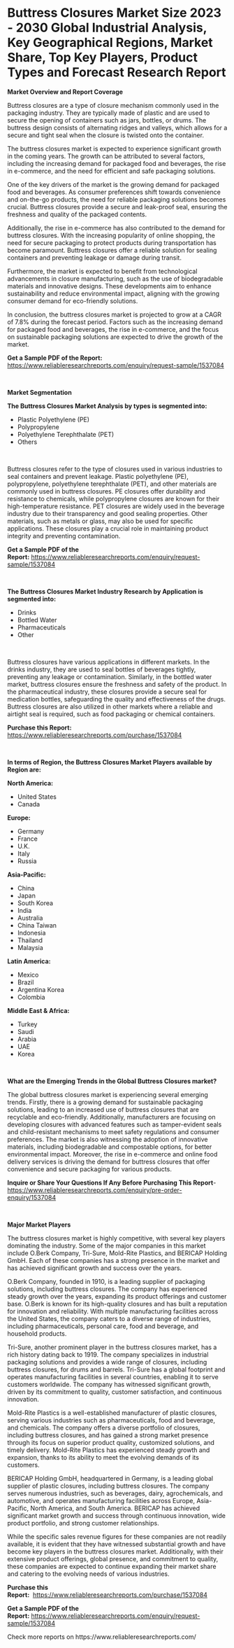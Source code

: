 <p><h1>Buttress Closures Market Size 2023 - 2030 Global Industrial Analysis, Key Geographical Regions, Market Share, Top Key Players, Product Types and Forecast Research Report</h1></p><p><strong>Market Overview and Report Coverage</strong></p>
<p><p>Buttress closures are a type of closure mechanism commonly used in the packaging industry. They are typically made of plastic and are used to secure the opening of containers such as jars, bottles, or drums. The buttress design consists of alternating ridges and valleys, which allows for a secure and tight seal when the closure is twisted onto the container.</p><p>The buttress closures market is expected to experience significant growth in the coming years. The growth can be attributed to several factors, including the increasing demand for packaged food and beverages, the rise in e-commerce, and the need for efficient and safe packaging solutions.</p><p>One of the key drivers of the market is the growing demand for packaged food and beverages. As consumer preferences shift towards convenience and on-the-go products, the need for reliable packaging solutions becomes crucial. Buttress closures provide a secure and leak-proof seal, ensuring the freshness and quality of the packaged contents.</p><p>Additionally, the rise in e-commerce has also contributed to the demand for buttress closures. With the increasing popularity of online shopping, the need for secure packaging to protect products during transportation has become paramount. Buttress closures offer a reliable solution for sealing containers and preventing leakage or damage during transit.</p><p>Furthermore, the market is expected to benefit from technological advancements in closure manufacturing, such as the use of biodegradable materials and innovative designs. These developments aim to enhance sustainability and reduce environmental impact, aligning with the growing consumer demand for eco-friendly solutions.</p><p>In conclusion, the buttress closures market is projected to grow at a CAGR of 7.8% during the forecast period. Factors such as the increasing demand for packaged food and beverages, the rise in e-commerce, and the focus on sustainable packaging solutions are expected to drive the growth of the market.</p></p>
<p><strong>Get a Sample PDF of the Report:</strong> <a href="https://www.reliableresearchreports.com/enquiry/request-sample/1537084">https://www.reliableresearchreports.com/enquiry/request-sample/1537084</a></p>
<p>&nbsp;</p>
<p><strong>Market Segmentation</strong></p>
<p><strong>The Buttress Closures Market Analysis by types is segmented into:</strong></p>
<p><ul><li>Plastic Polyethylene (PE)</li><li>Polypropylene</li><li>Polyethylene Terephthalate (PET)</li><li>Others</li></ul></p>
<p>&nbsp;</p>
<p><p>Buttress closures refer to the type of closures used in various industries to seal containers and prevent leakage. Plastic polyethylene (PE), polypropylene, polyethylene terephthalate (PET), and other materials are commonly used in buttress closures. PE closures offer durability and resistance to chemicals, while polypropylene closures are known for their high-temperature resistance. PET closures are widely used in the beverage industry due to their transparency and good sealing properties. Other materials, such as metals or glass, may also be used for specific applications. These closures play a crucial role in maintaining product integrity and preventing contamination.</p></p>
<p><strong>Get a Sample PDF of the Report:</strong>&nbsp;<a href="https://www.reliableresearchreports.com/enquiry/request-sample/1537084">https://www.reliableresearchreports.com/enquiry/request-sample/1537084</a></p>
<p>&nbsp;</p>
<p><strong>The Buttress Closures Market Industry Research by Application is segmented into:</strong></p>
<p><ul><li>Drinks</li><li>Bottled Water</li><li>Pharmaceuticals</li><li>Other</li></ul></p>
<p>&nbsp;</p>
<p><p>Buttress closures have various applications in different markets. In the drinks industry, they are used to seal bottles of beverages tightly, preventing any leakage or contamination. Similarly, in the bottled water market, buttress closures ensure the freshness and safety of the product. In the pharmaceutical industry, these closures provide a secure seal for medication bottles, safeguarding the quality and effectiveness of the drugs. Buttress closures are also utilized in other markets where a reliable and airtight seal is required, such as food packaging or chemical containers.</p></p>
<p><strong>Purchase this Report:</strong>&nbsp; <a href="https://www.reliableresearchreports.com/purchase/1537084">https://www.reliableresearchreports.com/purchase/1537084</a></p>
<p>&nbsp;</p>
<p><strong>In terms of Region, the Buttress Closures Market Players available by Region are:</strong></p>
<p>
    <p> <strong> North America: </strong>
        <ul>
            <li>United States</li>
            <li>Canada</li>
        </ul>
        </p> 
    <p> <strong> Europe: </strong>
        <ul>
            <li>Germany</li>
            <li>France</li>
            <li>U.K.</li>
            <li>Italy</li>
            <li>Russia</li>
        </ul>
        </p> 
    <p> <strong> Asia-Pacific: </strong>
        <ul>
            <li>China</li>
            <li>Japan</li>
            <li>South Korea</li>
            <li>India</li>
            <li>Australia</li>
            <li>China Taiwan</li>
            <li>Indonesia</li>
            <li>Thailand</li>
            <li>Malaysia</li>
        </ul>
        </p> 
    <p> <strong> Latin America: </strong>
        <ul>
            <li>Mexico</li>
            <li>Brazil</li>
            <li>Argentina Korea</li>
            <li>Colombia</li>
        </ul>
        </p> 
    <p> <strong> Middle East & Africa: </strong>
        <ul>
            <li>Turkey</li>
            <li>Saudi</li>
            <li>Arabia</li>
            <li>UAE</li>
            <li>Korea</li>
        </ul>
    </p>
    </p>
<p>&nbsp;</p>
<p><strong>What are the Emerging Trends in the Global Buttress Closures market?</strong></p>
<p><p>The global buttress closures market is experiencing several emerging trends. Firstly, there is a growing demand for sustainable packaging solutions, leading to an increased use of buttress closures that are recyclable and eco-friendly. Additionally, manufacturers are focusing on developing closures with advanced features such as tamper-evident seals and child-resistant mechanisms to meet safety regulations and consumer preferences. The market is also witnessing the adoption of innovative materials, including biodegradable and compostable options, for better environmental impact. Moreover, the rise in e-commerce and online food delivery services is driving the demand for buttress closures that offer convenience and secure packaging for various products.</p></p>
<p><strong>Inquire or Share Your Questions If Any Before Purchasing This Report</strong>- <a href="https://www.reliableresearchreports.com/enquiry/pre-order-enquiry/1537084">https://www.reliableresearchreports.com/enquiry/pre-order-enquiry/1537084</a></p>
<p>&nbsp;</p>
<p><strong>Major Market Players</strong></p>
<p><p>The buttress closures market is highly competitive, with several key players dominating the industry. Some of the major companies in this market include O.Berk Company, Tri-Sure, Mold-Rite Plastics, and BERICAP Holding GmbH. Each of these companies has a strong presence in the market and has achieved significant growth and success over the years.</p><p>O.Berk Company, founded in 1910, is a leading supplier of packaging solutions, including buttress closures. The company has experienced steady growth over the years, expanding its product offerings and customer base. O.Berk is known for its high-quality closures and has built a reputation for innovation and reliability. With multiple manufacturing facilities across the United States, the company caters to a diverse range of industries, including pharmaceuticals, personal care, food and beverage, and household products.</p><p>Tri-Sure, another prominent player in the buttress closures market, has a rich history dating back to 1919. The company specializes in industrial packaging solutions and provides a wide range of closures, including buttress closures, for drums and barrels. Tri-Sure has a global footprint and operates manufacturing facilities in several countries, enabling it to serve customers worldwide. The company has witnessed significant growth, driven by its commitment to quality, customer satisfaction, and continuous innovation.</p><p>Mold-Rite Plastics is a well-established manufacturer of plastic closures, serving various industries such as pharmaceuticals, food and beverage, and chemicals. The company offers a diverse portfolio of closures, including buttress closures, and has gained a strong market presence through its focus on superior product quality, customized solutions, and timely delivery. Mold-Rite Plastics has experienced steady growth and expansion, thanks to its ability to meet the evolving demands of its customers.</p><p>BERICAP Holding GmbH, headquartered in Germany, is a leading global supplier of plastic closures, including buttress closures. The company serves numerous industries, such as beverages, dairy, agrochemicals, and automotive, and operates manufacturing facilities across Europe, Asia-Pacific, North America, and South America. BERICAP has achieved significant market growth and success through continuous innovation, wide product portfolio, and strong customer relationships.</p><p>While the specific sales revenue figures for these companies are not readily available, it is evident that they have witnessed substantial growth and have become key players in the buttress closures market. Additionally, with their extensive product offerings, global presence, and commitment to quality, these companies are expected to continue expanding their market share and catering to the evolving needs of various industries.</p></p>
<p><strong>Purchase this Report:</strong>&nbsp;&nbsp;<a href="https://www.reliableresearchreports.com/purchase/1537084">https://www.reliableresearchreports.com/purchase/1537084</a></p>
<p></p>
<p><strong>Get a Sample PDF of the Report:</strong>&nbsp;<a href="https://www.reliableresearchreports.com/enquiry/request-sample/1537084">https://www.reliableresearchreports.com/enquiry/request-sample/1537084</a></p>
<p>Check more reports on https://www.reliableresearchreports.com/</p>